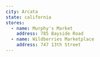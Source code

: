 ```yaml
---
city: Arcata
state: california
stores:
  - name: Murphy's Market
    address: 785 Bayside Road
  - name: Wildberries Marketplace
    address: 747 13th Street
---
```

